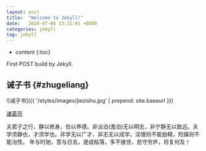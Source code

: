 ```yaml
---
layout: post
title:  "Welcome to Jekyll!"
date:   2020-07-06 13:31:01 +0800
categories: jekyll
tag: jekyll
---
```


* content
{:toc}


First POST build by Jekyll.


诫子书				{#zhugeliang}
------------------------

![诫子书]({{ '/styles/images/jiezishu.jpg' | prepend: site.baseurl  }})


[诸葛亮](#)


夫君子之行，静以修身，俭以养德。非淡泊(澹泊)无以明志，非宁静无以致远。夫学须静也，才须学也。非学无以广才，非志无以成学。淫慢则不能励精，险躁则不能冶性。
年与时驰，意与日去，遂成枯落，多不接世，悲守穷庐，将复何及！


[jekyll]:      http://jekyllrb.com
[jekyll-gh]:   https://github.com/jekyll/jekyll
[jekyll-help]: https://github.com/jekyll/jekyll-help
